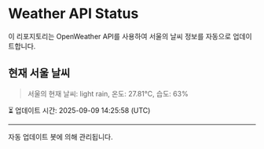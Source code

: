 
# Weather API Status

이 리포지토리는 OpenWeather API를 사용하여 서울의 날씨 정보를 자동으로 업데이트합니다.

## 현재 서울 날씨
> 서울의 현재 날씨: light rain, 온도: 27.81°C, 습도: 63%

⏳ 업데이트 시간: 2025-09-09 14:25:58 (UTC)

---
자동 업데이트 봇에 의해 관리됩니다.
